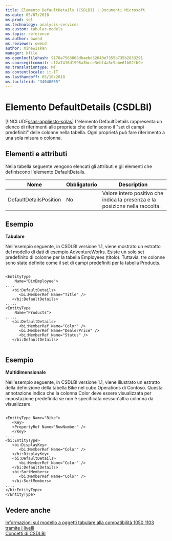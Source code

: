 ```yaml
---
title: Elemento DefaultDetails (CSDLBI) | Documenti Microsoft
ms.date: 05/07/2018
ms.prod: sql
ms.technology: analysis-services
ms.custom: tabular-models
ms.topic: reference
ms.author: owend
ms.reviewer: owend
author: minewiskan
manager: kfile
ms.openlocfilehash: 9178a7563808dbaebd32640e7355b735b2833291
ms.sourcegitcommit: c12a7416d1996a3bcce3ebf4a3c9abe61b02fb9e
ms.translationtype: MT
ms.contentlocale: it-IT
ms.lasthandoff: 05/10/2018
ms.locfileid: "34040055"
---
```

# <a name="defaultdetails-element-csdlbi"></a>Elemento DefaultDetails (CSDLBI)
[!INCLUDE[ssas-appliesto-sqlas](../../../includes/ssas-appliesto-sqlas.md)]
  L'elemento DefaultDetails rappresenta un elenco di riferimenti alle proprietà che definiscono il "set di campi predefiniti" delle colonne nella tabella. Ogni proprietà può fare riferimento a una sola misura o colonna.  
  
## <a name="elements-and-attributes"></a>Elementi e attributi  
 Nella tabella seguente vengono elencati gli attributi e gli elementi che definiscono l'elemento DefaultDetails.  
  
|Nome|Obbligatorio|Description|  
|----------|-----------------|-----------------|  
|DefaultDetailsPosition|No|Valore intero positivo che indica la presenza e la posizione nella raccolta.|  
  
## <a name="example"></a>Esempio  
 **Tabulare**  
  
 Nell'esempio seguente, in CSDLBI versione 1.1, viene mostrato un estratto del modello di dati di esempio AdventureWorks. Esiste un solo set predefinito di colonne per la tabella Employees (titolo). Tuttavia, tre colonne sono state definite come il set di campi predefiniti per la tabella Products.  
  
```  
  
<EntityType   
    Name="DimEmployee">  
....  
   <bi:DefaultDetails>  
      <bi:MemberRef Name="Title" />  
   </bi:DefaultDetails>  
.....  
<EntityType   
    Name="Products">  
.....  
   <bi:DefaultDetails>  
      <bi:MemberRef Name="Color" />  
      <bi:MemberRef Name="DealerPrice" />  
      <bi:MemberRef Name="Status" />  
   </bi:DefaultDetails>  
  
```  
  
## <a name="example"></a>Esempio  
 **Multidimensionale**  
  
 Nell'esempio seguente, in CSDLBI versione 1.1, viene illustrato un estratto della definizione della tabella Bike nel cubo Operations di Contoso. Questa annotazione indica che la colonna Color deve essere visualizzata per impostazione predefinita se non è specificata nessun'altra colonna da visualizzare.  
  
```  
  
<EntityType Name="Bike">  
   <Key>  
   <PropertyRef Name="RowNumber" />  
   </Key>  
....  
<bi:EntityType>  
   <bi:DisplayKey>  
      <bi:MemberRef Name="Color" />  
   </bi:DisplayKey>  
   <bi:DefaultDetails>  
      <bi:MemberRef Name="Color" />  
   </bi:DefaultDetails>  
   <bi:SortMembers>  
      <bi:MemberRef Name="Color" />  
   </bi:SortMembers>  
....  
</bi:EntityType>  
</EntityType>  
```  
  
## <a name="see-also"></a>Vedere anche  
 [Informazioni sul modello a oggetti tabulare alla compatibilità 1050 1103 tramite i livelli](../../../analysis-services/tabular-model-programming-compatibility-levels-1050-1103/representation/understanding-tabular-object-model-at-levels-1050-through-1103.md)   
 [Concetti di CSDLBI](../../../analysis-services/tabular-model-programming-compatibility-levels-1050-1103/csdlbi-concepts.md)  
  
  
